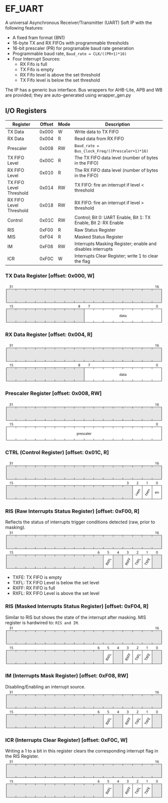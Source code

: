 # EF_UART
A universal Asynchronous Receiver/Transmitter (UART) Soft IP with the following features:
- A fixed fram format (8N1)
- 16-byte TX and RX FIFOs with programmable thresholds
- 16-bit prescaler (PR) for programable baud rate generation
- Programmable baud rate, ```Baud_rate = CLK/((PR+1)*16)```
- Four Interrupt Sources:
    + RX Fifo is full
    + TX Fifo is empty
    + RX Fifo level is above the set threshold
    + TX Fifo level is below the set threshold

The IP has a generic bus interface. Bus wrappers for AHB-Lite, APB and WB are provided; they are auto-generated using wrapper_gen.py 


## I/O Registers
| Register | Offset | Mode         | Description |
| -------- | ------ | ------------ | ----------- |
| TX Data      | 0x000  | W        | Write data to TX FIFO   |
| RX Data      | 0x004  | R        | Read data from RX FIFO  |
| Prescaler | 0x008  | RW        | ```Baud_rate = Bus_Clock_Freq/((Prescaler+1)*16)```|
| TX FIFO Level      | 0x00C  | R        | The TX FIFO data level (number of bytes in the FIFO) |
| RX FIFO Level      | 0x010  | R        | The RX FIFO data level (number of bytes in the FIFO) |
| TX FIFO Level Threshold| 0x014   | RW| TX FIFO: fire an interrupt if level < threshold |
| RX FIFO Level Threshold| 0x018   | RW| RX FIFO: fire an interrupt if level > threshold |
| Control| 0x01C| RW | Control; Bit 0: UART Enable, Bit 1: TX Enable, Bit 2: RX Enable |
| RIS | 0xF00 | R | Raw Status Register |
| MIS | 0xF04 | R | Masked Status Register |
| IM | 0xF08 | RW | Interrupts Masking Register; enable and disables interrupts |
| ICR | 0xF0C | W | Interrupts Clear Register; write 1 to clear the flag |

### TX Data Register [offset: 0x000, W]
![Diagram](./docs/_static/data.svg "Diagram")
### RX Data Register [offset: 0x004, R]
![Diagram](./docs/_static/data.svg "Diagram")
### Prescaler Register [offset: 0x008, RW]
![Diagram](./docs/_static/prescaler.svg "Diagram")

### CTRL (Control Register) [offset: 0x01C, R]
![Diagram](./docs/_static/ctrl.svg "Diagram")
### RIS (Raw Interrupts Status Register) [offset: 0xF00, R]
Reflects the status of interrupts trigger conditions detected (raw, prior to masking). 
![Diagram](./docs/_static/flags.svg "Diagram")
- TXFE: TX FIFO is empty
- TXFL: TX FIFO Level is below the set level
- RXFF: RX FIFO is full
- RXFL: RX FIFO Level is above the set level

### RIS (Masked Interrupts Status Register) [offset: 0xF04, R]
Similar to RIS but shows the state of the interrupt after masking. MIS register is hardwired to: ```RIS and IM```.
![Diagram](./docs/_static/flags.svg "Diagram")

### IM (Interrupts Mask Register) [offset: 0xF08, RW]
Disabling/Enabling an interrupt source.
![Diagram](./docs/_static/flags.svg "Diagram")

### ICR (Interrupts Clear Register) [offset: 0xF0C, W]
Writing a 1 to a bit in this register clears the corresponding interrupt flag in the RIS Register. 
![Diagram](./docs/_static/flags.svg "Diagram")
